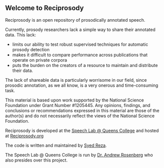 ## Welcome to Reciprosody

Reciprosody is an open repository of prosodically annotated speech.

Currently, prosody researchers lack a simple way to share their annotated data. This lack:

* limits our ability to test robust supervised techniques for automatic prosody detection
* makes it difficult to compare performance across publications that operate on private corpora 
* puts the burden on the creators of a resource to maintain and distribute their data. 

The lack of shareable data is particularly worrisome in our field, since prosodic annotation, as we all know, is a very onerous and time-consuming task.

This material is based upon work supported by the National Science Foundation under Grant Number #1205445. Any opinions, findings, and conclusions or recommendations expressed in this material are those of the author(s) and do not necessarily reflect the views of the National Science Foundation.

Reciprosody is developed at the [Speech Lab @ Queens College](http://speech.cs.qc.cuny.edu/) and hosted at [Reciprosody.org](http://reciprosody.org/)

The code is written and maintained by [Syed Reza](http://syedreza.org).

The Speech Lab @ Queens College is run by [Dr. Andrew Rosenberg](http://eniac.cs.qc.cuny.edu/andrew/) who also presides over this project.